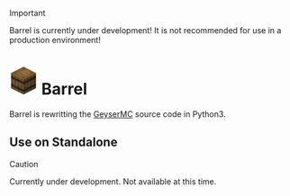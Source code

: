 > [!IMPORTANT]  
> Barrel is currently under development! It is not recommended for use in a production environment!
# <img src="assets/Barrel.png" width="50" height="50"> Barrel
Barrel is rewritting the [GeyserMC](https://github.com/GeyserMC/Geyser) source code in Python3.

<!-- ## Use on Built-in -->

## Use on Standalone
> [!CAUTION]
> Currently under development. Not available at this time.

